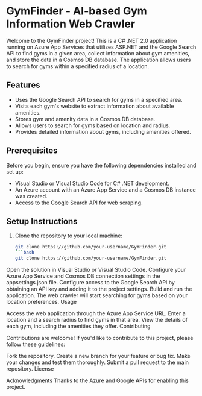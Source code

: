# GymFinder - AI-based Gym Information Web Crawler

Welcome to the GymFinder project! This is a C# .NET 2.0 application running on Azure App Services that utilizes ASP.NET and the Google Search API to find gyms in a given area, collect information about gym amenities, and store the data in a Cosmos DB database. The application allows users to search for gyms within a specified radius of a location.

## Features

- Uses the Google Search API to search for gyms in a specified area.
- Visits each gym's website to extract information about available amenities.
- Stores gym and amenity data in a Cosmos DB database.
- Allows users to search for gyms based on location and radius.
- Provides detailed information about gyms, including amenities offered.

## Prerequisites

Before you begin, ensure you have the following dependencies installed and set up:

- Visual Studio or Visual Studio Code for C# .NET development.
- An Azure account with an Azure App Service and a Cosmos DB instance was created.
- Access to the Google Search API for web scraping.

## Setup Instructions

1. Clone the repository to your local machine:

   ```bash
   git clone https://github.com/your-username/GymFinder.git
   ```bash
   git clone https://github.com/your-username/GymFinder.git
   
Open the solution in Visual Studio or Visual Studio Code.
Configure your Azure App Service and Cosmos DB connection settings in the appsettings.json file.
Configure access to the Google Search API by obtaining an API key and adding it to the project settings.
Build and run the application.
The web crawler will start searching for gyms based on your location preferences.
Usage

Access the web application through the Azure App Service URL.
Enter a location and a search radius to find gyms in that area.
View the details of each gym, including the amenities they offer.
Contributing

Contributions are welcome! If you'd like to contribute to this project, please follow these guidelines:

Fork the repository.
Create a new branch for your feature or bug fix.
Make your changes and test them thoroughly.
Submit a pull request to the main repository.
License


Acknowledgments
Thanks to the Azure and Google APIs for enabling this project.
